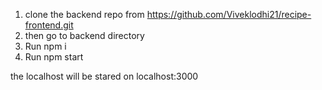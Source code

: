1. clone the backend repo from https://github.com/Viveklodhi21/recipe-frontend.git
2. then go to backend directory
3. Run npm i
4. Run npm start

the localhost will be stared on localhost:3000
